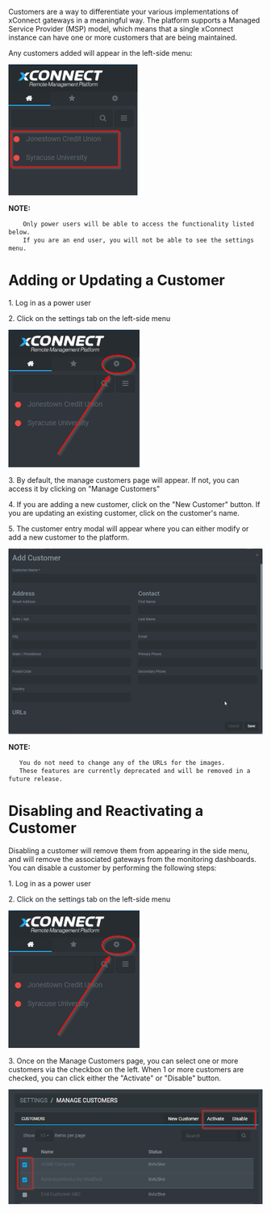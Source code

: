 Customers are a way to differentiate your various implementations of xConnect gateways in a meaningful way. The platform supports a Managed Service Provider (MSP) model, which means that a single xConnect instance can have one or more customers that are being maintained. 

Any customers added will appear in the left-side menu: 

![Side Navigation](images/menu_customers.png "Account Overview")

**NOTE:**

        Only power users will be able to access the functionality listed below.
        If you are an end user, you will not be able to see the settings menu. 



# Adding or Updating a Customer
1\. Log in as a power user

2\. Click on the settings tab on the left-side menu 

![Side Navigation](images/menu_settings.png "Account Overview")


3\. By default, the manage customers page will appear. If not, you can access it by clicking on "Manage Customers"

4\. If you are adding a new customer, click on the "New Customer" button. If you are updating an existing customer, click on the customer's name. 

5\. The customer entry modal will appear where you can either modify or add a new customer to the platform.

![Side Navigation](images/customer_entry.png "Customer Entry")

**NOTE:**

       You do not need to change any of the URLs for the images. 
       These features are currently deprecated and will be removed in a future release. 

# Disabling and Reactivating a Customer
Disabling a customer will remove them from appearing in the side menu, and will remove the associated gateways from the monitoring dashboards.
You can disable a customer by performing the following steps:

1\. Log in as a power user

2\. Click on the settings tab on the left-side menu 

![Side Navigation](images/menu_settings.png "Account Overview")

3\. Once on the Manage Customers page, you can select one or more customers via the checkbox on the left. 
When 1 or more customers are checked, you can click either the "Activate" or "Disable" button.

![Side Navigation](images/customers_activating.png "Customers activating")